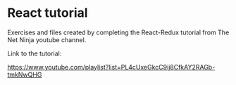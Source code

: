<h1> React tutorial </h1>
<p> Exercises and files created by completing the React-Redux tutorial from The Net Ninja youtube channel. </p>
<p> Link to the tutorial: </p> <a href="https://www.youtube.com/playlist?list=PL4cUxeGkcC9ij8CfkAY2RAGb-tmkNwQHG"> https://www.youtube.com/playlist?list=PL4cUxeGkcC9ij8CfkAY2RAGb-tmkNwQHG </a>
